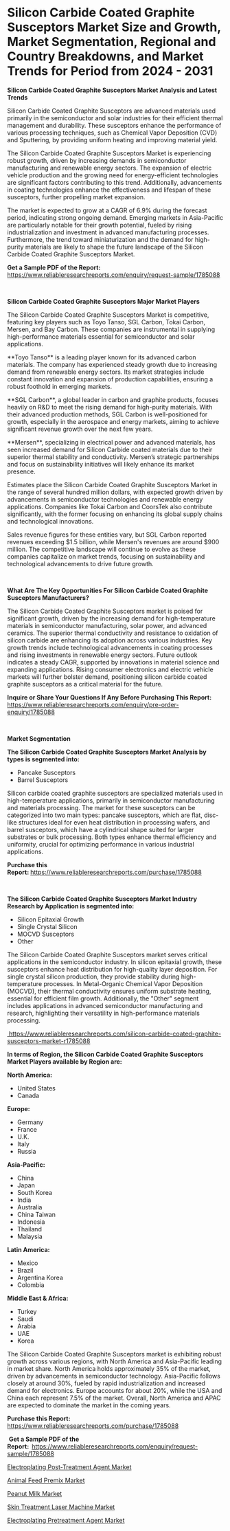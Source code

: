 <p><h1>Silicon Carbide Coated Graphite Susceptors Market Size and Growth, Market Segmentation, Regional and Country Breakdowns, and Market Trends for Period from 2024 -  2031</h1></p><p><strong>Silicon Carbide Coated Graphite Susceptors Market Analysis and Latest Trends</strong></p>
<p><p>Silicon Carbide Coated Graphite Susceptors are advanced materials used primarily in the semiconductor and solar industries for their efficient thermal management and durability. These susceptors enhance the performance of various processing techniques, such as Chemical Vapor Deposition (CVD) and Sputtering, by providing uniform heating and improving material yield.</p><p>The Silicon Carbide Coated Graphite Susceptors Market is experiencing robust growth, driven by increasing demands in semiconductor manufacturing and renewable energy sectors. The expansion of electric vehicle production and the growing need for energy-efficient technologies are significant factors contributing to this trend. Additionally, advancements in coating technologies enhance the effectiveness and lifespan of these susceptors, further propelling market expansion.</p><p>The market is expected to grow at a CAGR of 6.9% during the forecast period, indicating strong ongoing demand. Emerging markets in Asia-Pacific are particularly notable for their growth potential, fueled by rising industrialization and investment in advanced manufacturing processes. Furthermore, the trend toward miniaturization and the demand for high-purity materials are likely to shape the future landscape of the Silicon Carbide Coated Graphite Susceptors Market.</p></p>
<p><strong>Get a Sample PDF of the Report:&nbsp;</strong> <a href="https://www.reliableresearchreports.com/enquiry/request-sample/1785088?utm_campaign=34&utm_medium=2&utm_source=Github&utm_content=ia&utm_term=08102024&utm_id=silicon-carbide-coated-graphite-susceptors">https://www.reliableresearchreports.com/enquiry/request-sample/1785088</a></p>
<p>&nbsp;</p>
<p><strong>Silicon Carbide Coated Graphite Susceptors Major Market Players</strong></p>
<p><p>The Silicon Carbide Coated Graphite Susceptors Market is competitive, featuring key players such as Toyo Tanso, SGL Carbon, Tokai Carbon, Mersen, and Bay Carbon. These companies are instrumental in supplying high-performance materials essential for semiconductor and solar applications.</p><p>**Toyo Tanso** is a leading player known for its advanced carbon materials. The company has experienced steady growth due to increasing demand from renewable energy sectors. Its market strategies include constant innovation and expansion of production capabilities, ensuring a robust foothold in emerging markets.</p><p>**SGL Carbon**, a global leader in carbon and graphite products, focuses heavily on R&D to meet the rising demand for high-purity materials. With their advanced production methods, SGL Carbon is well-positioned for growth, especially in the aerospace and energy markets, aiming to achieve significant revenue growth over the next few years.</p><p>**Mersen**, specializing in electrical power and advanced materials, has seen increased demand for Silicon Carbide coated materials due to their superior thermal stability and conductivity. Mersen’s strategic partnerships and focus on sustainability initiatives will likely enhance its market presence.</p><p>Estimates place the Silicon Carbide Coated Graphite Susceptors Market in the range of several hundred million dollars, with expected growth driven by advancements in semiconductor technologies and renewable energy applications. Companies like Tokai Carbon and CoorsTek also contribute significantly, with the former focusing on enhancing its global supply chains and technological innovations.</p><p>Sales revenue figures for these entities vary, but SGL Carbon reported revenues exceeding $1.5 billion, while Mersen's revenues are around $900 million. The competitive landscape will continue to evolve as these companies capitalize on market trends, focusing on sustainability and technological advancements to drive future growth.</p></p>
<p>&nbsp;</p>
<p><strong>What Are The Key Opportunities For Silicon Carbide Coated Graphite Susceptors Manufacturers?</strong></p>
<p><p>The Silicon Carbide Coated Graphite Susceptors market is poised for significant growth, driven by the increasing demand for high-temperature materials in semiconductor manufacturing, solar power, and advanced ceramics. The superior thermal conductivity and resistance to oxidation of silicon carbide are enhancing its adoption across various industries. Key growth trends include technological advancements in coating processes and rising investments in renewable energy sectors. Future outlook indicates a steady CAGR, supported by innovations in material science and expanding applications. Rising consumer electronics and electric vehicle markets will further bolster demand, positioning silicon carbide coated graphite susceptors as a critical material for the future.</p></p>
<p><strong>Inquire or Share Your Questions If Any Before Purchasing This Report:</strong> <a href="https://www.reliableresearchreports.com/enquiry/pre-order-enquiry/1785088?utm_campaign=34&utm_medium=2&utm_source=Github&utm_content=ia&utm_term=08102024&utm_id=silicon-carbide-coated-graphite-susceptors">https://www.reliableresearchreports.com/enquiry/pre-order-enquiry/1785088</a></p>
<p>&nbsp;</p>
<p><strong>Market Segmentation</strong></p>
<p><strong>The Silicon Carbide Coated Graphite Susceptors Market Analysis by types is segmented into:</strong></p>
<p><ul><li>Pancake Susceptors</li><li>Barrel Susceptors</li></ul></p>
<p><p>Silicon carbide coated graphite susceptors are specialized materials used in high-temperature applications, primarily in semiconductor manufacturing and materials processing. The market for these susceptors can be categorized into two main types: pancake susceptors, which are flat, disc-like structures ideal for even heat distribution in processing wafers, and barrel susceptors, which have a cylindrical shape suited for larger substrates or bulk processing. Both types enhance thermal efficiency and uniformity, crucial for optimizing performance in various industrial applications.</p></p>
<p><strong>Purchase this Report:&nbsp;</strong><a href="https://www.reliableresearchreports.com/purchase/1785088?utm_campaign=34&utm_medium=2&utm_source=Github&utm_content=ia&utm_term=08102024&utm_id=silicon-carbide-coated-graphite-susceptors">https://www.reliableresearchreports.com/purchase/1785088</a></p>
<p>&nbsp;</p>
<p><strong>The Silicon Carbide Coated Graphite Susceptors Market Industry Research by Application is segmented into:</strong></p>
<p><ul><li>Silicon Epitaxial Growth</li><li>Single Crystal Silicon</li><li>MOCVD Susceptors</li><li>Other</li></ul></p>
<p><p>The Silicon Carbide Coated Graphite Susceptors market serves critical applications in the semiconductor industry. In silicon epitaxial growth, these susceptors enhance heat distribution for high-quality layer deposition. For single crystal silicon production, they provide stability during high-temperature processes. In Metal-Organic Chemical Vapor Deposition (MOCVD), their thermal conductivity ensures uniform substrate heating, essential for efficient film growth. Additionally, the "Other" segment includes applications in advanced semiconductor manufacturing and research, highlighting their versatility in high-performance materials processing.</p></p>
<p><a href="https://www.reliableresearchreports.com/silicon-carbide-coated-graphite-susceptors-market-r1785088?utm_campaign=34&utm_medium=2&utm_source=Github&utm_content=ia&utm_term=08102024&utm_id=silicon-carbide-coated-graphite-susceptors">&nbsp;https://www.reliableresearchreports.com/silicon-carbide-coated-graphite-susceptors-market-r1785088</a></p>
<p><strong>In terms of Region, the Silicon Carbide Coated Graphite Susceptors Market Players available by Region are:</strong></p>
<p>
    <p> <strong> North America: </strong>
        <ul>
            <li>United States</li>
            <li>Canada</li>
        </ul>
        </p> 
    <p> <strong> Europe: </strong>
        <ul>
            <li>Germany</li>
            <li>France</li>
            <li>U.K.</li>
            <li>Italy</li>
            <li>Russia</li>
        </ul>
        </p> 
    <p> <strong> Asia-Pacific: </strong>
        <ul>
            <li>China</li>
            <li>Japan</li>
            <li>South Korea</li>
            <li>India</li>
            <li>Australia</li>
            <li>China Taiwan</li>
            <li>Indonesia</li>
            <li>Thailand</li>
            <li>Malaysia</li>
        </ul>
        </p> 
    <p> <strong> Latin America: </strong>
        <ul>
            <li>Mexico</li>
            <li>Brazil</li>
            <li>Argentina Korea</li>
            <li>Colombia</li>
        </ul>
        </p> 
    <p> <strong> Middle East & Africa: </strong>
        <ul>
            <li>Turkey</li>
            <li>Saudi</li>
            <li>Arabia</li>
            <li>UAE</li>
            <li>Korea</li>
        </ul>
    </p>
    </p>
<p><p>The Silicon Carbide Coated Graphite Susceptors market is exhibiting robust growth across various regions, with North America and Asia-Pacific leading in market share. North America holds approximately 35% of the market, driven by advancements in semiconductor technology. Asia-Pacific follows closely at around 30%, fueled by rapid industrialization and increased demand for electronics. Europe accounts for about 20%, while the USA and China each represent 7.5% of the market. Overall, North America and APAC are expected to dominate the market in the coming years.</p></p>
<p><strong>Purchase this Report: </strong><a href="https://www.reliableresearchreports.com/purchase/1785088?utm_campaign=34&utm_medium=2&utm_source=Github&utm_content=ia&utm_term=08102024&utm_id=silicon-carbide-coated-graphite-susceptors">https://www.reliableresearchreports.com/purchase/1785088</a></p>
<p>&nbsp;<strong>Get a Sample PDF of the Report:&nbsp;&nbsp;</strong><a href="https://www.reliableresearchreports.com/enquiry/request-sample/1785088?utm_campaign=34&utm_medium=2&utm_source=Github&utm_content=ia&utm_term=08102024&utm_id=silicon-carbide-coated-graphite-susceptors">https://www.reliableresearchreports.com/enquiry/request-sample/1785088</a></p>
<p><strong></strong></p>
<p><p><a href="https://github.com/cedricrevscu/Market-Research-Report-List-1/blob/main/electroplating-post-treatment-agent-market.md?utm_campaign=34&utm_medium=2&utm_source=Github&utm_content=ia&utm_term=08102024&utm_id=silicon-carbide-coated-graphite-susceptors">Electroplating Post-Treatment Agent Market</a></p><p><a href="https://issuu.com/reportprime-2/docs/animal-feed-premix-market-size-2030_1b333ea266fe50?utm_campaign=34&utm_medium=2&utm_source=Github&utm_content=ia&utm_term=08102024&utm_id=silicon-carbide-coated-graphite-susceptors">Animal Feed Premix Market</a></p><p><a href="https://issuu.com/reportprime-2/docs/peanut-milk-market-size-2030.pptx_6bf15b827ef212?utm_campaign=34&utm_medium=2&utm_source=Github&utm_content=ia&utm_term=08102024&utm_id=silicon-carbide-coated-graphite-susceptors">Peanut Milk Market</a></p><p><a href="https://www.linkedin.com/pulse/future-skin-treatment-laser-machine-market-global-forecast-yiboc?utm_campaign=34&utm_medium=2&utm_source=Github&utm_content=ia&utm_term=08102024&utm_id=silicon-carbide-coated-graphite-susceptors">Skin Treatment Laser Machine Market</a></p><p><a href="https://github.com/Alanbrewer218/Market-Research-Report-List-1/blob/main/electroplating-pretreatment-agent-market.md?utm_campaign=34&utm_medium=2&utm_source=Github&utm_content=ia&utm_term=08102024&utm_id=silicon-carbide-coated-graphite-susceptors">Electroplating Pretreatment Agent Market</a></p></p>